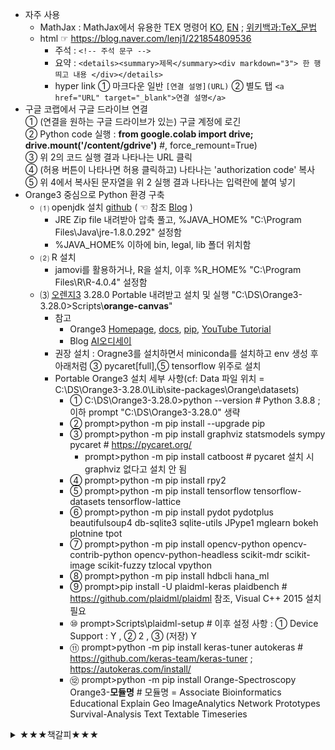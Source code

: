 * 자주 사용
  + MathJax : MathJax에서 유용한 TEX 명령어 <a href="https://www.onemathematicalcat.org/MathJaxDocumentation/MathJaxKorean/TeXSyntax_ko.html" target="_blank">KO</a>, <a href="https://www.onemathematicalcat.org/MathJaxDocumentation/TeXSyntax.htm" target="_blank">EN</a> ; <a href="https://ko.wikipedia.org/wiki/위키백과:TeX_문법" target="_blank">위키백과:TeX_문법</a>
  + html ☞ https://blog.naver.com/lenj1/221854809536
    - 주석 : `<!-- 주석 문구 -->`
    - 요약 : `<details><summary>제목</summary><div markdown="3"> 한 행 띄고 내용 </div></details>`
    - hyper link ① 마크다운 일반 `[연결 설명](URL)` ② 별도 탭 `<a href="URL" target="_blank">연결 설명</a>`  
* 구글 코랩에서 구글 드라이브 연결  
  ① (연결을 원하는 구글 드라이브가 있는) 구글 계정에 로긴  
  ② Python code 실행 : <B>from google.colab import drive; drive.mount('/content/gdrive')</B> #, force_remount=True)  
  ③ 위 2의 코드 실행 결과 나타나는 URL 클릭  
  ④ (허용 버튼이 나타나면 허용 클릭하고) 나타나는 'authorization code' 복사  
  ⑤ 위 4에서 복사된 문자열을 위 2 실행 결과 나타나는 입력란에 붙여 넣기  
* Orange3 중심으로 Python 환경 구축
  + ⑴ openjdk 설치 [github](https://github.com/ojdkbuild/ojdkbuild) ( ☜ 참조 [Blog](https://blog.naver.com/vixlee/222285976728) ) 
    - JRE Zip file 내려받아 압축 풀고, %JAVA_HOME% "C:\Program Files\Java\jre-1.8.0.292" 설정함
    - %JAVA_HOME% 이하에 bin, legal, lib 폴더 위치함
  + ⑵ R 설치
    - jamovi를 활용하거나, R을 설치, 이후 %R_HOME% "C:\Program Files\R\R-4.0.4" 설정함
  + ⑶ [오렌지3](https://orangedatamining.com/) 3.28.0 Portable 내려받고 설치 및 실행 "C:\DS\Orange3-3.28.0>Scripts\\<B>orange-canvas</B>"
    - 참고
      - Orange3 [Homepage](https://orangedatamining.com/), [docs](https://orangedatamining.com/docs/), [pip](https://pypi.org/project/Orange3/), [YouTube Tutorial](https://www.youtube.com/watch?v=HXjnDIgGDuI&list=PLmNPvQr9Tf-ZSDLwOzxpvY-HrE0yv-8Fy)
      - Blog [AI오디세이](http://www.aio.world/news/articleView.html?idxno=258)
    - 권장 설치 : Oragne3를 설치하면서 miniconda를 설치하고 env 생성 후 아래처럼 ③ pycaret[full],⑤ tensorflow 위주로 설치
    - Portable Orange3 설치 세부 사항(cf: Data 파일 위치 = C:\DS\Orange3-3.28.0\Lib\site-packages\Orange\datasets)
      - ① C:\DS\Orange3-3.28.0>python --version # Python 3.8.8 ; 이하 prompt "C:\DS\Orange3-3.28.0" 생략
      - ② prompt>python -m pip install --upgrade pip
      - ③ prompt>python -m pip install graphviz statsmodels sympy pycaret # https://pycaret.org/
        - prompt>python -m pip install catboost # pycaret 설치 시 graphviz 없다고 설치 안 됨
      - ④ prompt>python -m pip install rpy2
      - ⑤ prompt>python -m pip install tensorflow tensorflow-datasets tensorflow-lattice
      - ⑥ prompt>python -m pip install pydot pydotplus beautifulsoup4 db-sqlite3 sqlite-utils JPype1 mglearn bokeh plotnine tpot
      - ⑦ prompt>python -m pip install opencv-python opencv-contrib-python opencv-python-headless scikit-mdr scikit-image scikit-fuzzy tzlocal vpython
      - ⑧ prompt>python -m pip install hdbcli hana_ml
      - ⑨ prompt>pip install -U plaidml-keras plaidbench # https://github.com/plaidml/plaidml 참조, Visual C++ 2015 설치 필요
      - ⑩ prompt>Scripts\plaidml-setup # 이후 설정 사항 : ① Device Support : Y , ② 2 , ③ (저장) Y
      - ⑪ prompt>python -m pip install keras-tuner autokeras # https://github.com/keras-team/keras-tuner ; https://autokeras.com/install/
      - ⑫ prompt>python -m pip install Orange-Spectroscopy Orange3-**모듈명** # 모듈명 = Associate Bioinformatics Educational Explain Geo ImageAnalytics Network Prototypes Survival-Analysis Text Textable Timeseries

<details><summary>★★★책갈피★★★</summary><div markdown="3">
  
<font size=4>**소제목**</font>  

⏰ **여기서 잠깐** : 경고(Warning)가 나타납니다. 정상인가요?  

**【Note】** 넘파이 로그 함수는 np.log( )와 np.log10( )이 있습니다. 

⛱️ **확인 문제** : 과대적합과 과소적합에 대한 이해를 돕기 위해

📝 훈련 세트와 테스트 세트의 점수를 비교했을 때 훈련 세트가 너무 높으면 과대적합, 그 반대이거나 두 점수가 모두 낮으면 과소적합입니다.

+ 자주 사용되는 기능
  - my.printCheatSheet('sklearn', [0,None]) # 0:차례, 1:Data, 2:Model, 3:훈련, 4:예측, 5:평가, 6:개량, 7:기본 예시
  - Tex [MathJax](https://www.onemathematicalcat.org/MathJaxDocumentation/MathJaxKorean/TeXSyntax_ko.html), [koWiki](https://ko.wikipedia.org/wiki/위키백과:TeX_문법) ☞ MathJax에서 유용한 TEX 명령어 <a href="https://www.onemathematicalcat.org/MathJaxDocumentation/MathJaxKorean/TeXSyntax_ko.html" target="_blank">KO</a>, <a href="https://www.onemathematicalcat.org/MathJaxDocumentation/TeXSyntax.htm" target="_blank">EN</a> ; <a href="https://ko.wikipedia.org/wiki/위키백과:TeX_문법" target="_blank">위키백과:TeX_문법</a>
+ CheatSheet, Usefule Blog, ... (cf: tensorflow privacy https://github.com/tensorflow/privacy )

|ⓟypi,ⓦiki|Python|numpy|scipy|sympy|matplotlib|pandas|sklearn|pycaret|Tensorflow|statsmodels|rpy2|sqlite|postgresql|re(gexp)|spacy|
|:---|:---:|:---:|:---:|:---:|:---:|:---:|:---:|:---:|:---:|:---:|:---:|:---:|:---:|:---:|:---:|
|Homepage|[1](https://docs.python.org/3) [2](https://www.python.org/doc/) <a href="https://en.wikipedia.org/wiki/Python_(programming_language)" target="_blank">ⓦ</a>|[○](https://numpy.org/) [ⓦ](https://en.wikipedia.org/wiki/NumPy)|[○](https://scipy.org) [ⓦ](https://en.wikipedia.org/wiki/SciPy)|[○](https://www.sympy.org) [ⓦ](https://en.wikipedia.org/wiki/SymPy)|[○](https://matplotlib.org) [ⓦ](https://en.wikipedia.org/wiki/Matplotlib)|[○](https://pandas.pydata.org/) <a href="https://en.wikipedia.org/wiki/Pandas_(software)" target="_blank">ⓦ</a>|[○](https://www.sklearn.org) [ⓦ](https://en.wikipedia.org/wiki/Scikit-learn)|[○](https://pycaret.org),[ⓖ](https://github.com/pycaret/pycaret)|[ⓣ](https://www.tensorflow.org/) [ⓚ](https://keras.io) [ⓦ](https://en.wikipedia.org/wiki/TensorFlow)|[○](https://www.statsmodels.org) [ⓖ](https://github.com/statsmodels/statsmodels) [ⓟ](https://pypi.org/project/statsmodels)|[○](https://rpy2.github.io/)|[1](https://www.sqlite.org) [2](https://docs.python.org/3/library/sqlite3.html) [ⓦ](https://en.wikipedia.org/wiki/SQLite)|[○](https://www.postgresql.org) [○](https://www.psycopg.org) [ⓦ](https://en.wikipedia.org/wiki/PostgreSQL)|[○](https://docs.python.org/3/library/re.html) [○](https://pypi.org/project/regex) [ⓦ](https://en.wikipedia.org/wiki/Regular_expression)|[○](https://spacy.io/) [ⓟ](https://pypi.org/project/spacy/) [ⓦ](https://en.wikipedia.org/wiki/SpaCy)|
|Tutorial|[○](https://docs.python.org/3/tutorial/)|[○](https://numpy.org/doc/stable/user/tutorials_index.html)|[○](https://docs.scipy.org/doc/scipy/reference/tutorial)|[○](https://docs.sympy.org/latest/tutorial/index.html)|[○](https://matplotlib.org/stable/tutorials/index.html)|[○](https://pandas.pydata.org/pandas-docs/stable/getting_started/intro_tutorials/index.html)|[○](https://www.sklearn.org/tutorial/index.html) [map](https://www.sklearn.org/tutorial/machine_learning_map/index.html)|[○](https://pycaret.readthedocs.io/en/latest/tutorials.html)||[○](https://www.statsmodels.org/stable/user-guide.html)|[○](https://rpy2.github.io/doc/latest/html/introduction.html)|||[○](https://docs.python.org/3/howto/regex.html)|[○](https://spacy.io/usage/spacy-101)|
|(API)Ref.|[lib](https://docs.python.org/3/library) [ref](https://docs.python.org/3.9/reference)|[○](https://numpy.org/doc/stable/reference/)|[○](https://docs.scipy.org/doc/scipy/reference/)|[○](https://docs.sympy.org/latest/index.html)|[○](https://matplotlib.org/stable/contents.html)|[○](https://pandas.pydata.org/pandas-docs/stable/reference/index.html)|[○](https://www.sklearn.org/modules/classes.html)|[○](https://pycaret.readthedocs.io/en/latest/api/classification.html)||[○](https://www.statsmodels.org/stable/api.html)|[○](https://rpy2.github.io/doc/latest/html/index.html)||||[○](https://spacy.io/api)|
|CheatSheet||[1](https://github.com/rougier/numpy-100) [2](https://www.kaggle.com/utsav15/100-numpy-exercises) [3](http://taewan.kim/post/numpy_cheat_sheet)||||[1](https://towardsdatascience.com/pandas-cheat-sheet-7e2ea6526be9) [2](https://www.dataquest.io/blog/pandas-cheat-sheet/) [3](https://www.educative.io/blog/python-pandas-tutorial) [4](https://github.com/corazzon/cracking-the-pandas-cheat-sheet)|[○](https://www.datacamp.com/community/blog/scikit-learn-cheat-sheet)|[Guide](https://pycaret.org/guide/)|||||||[①](https://www.datacamp.com/community/blog/spacy-cheatsheet)|
|Web Ref.|[①](https://www.tutorialspoint.com/python)|[①](https://www.tutorialspoint.com/numpy)|[①](https://www.tutorialspoint.com/scipy)|[①](https://www.tutorialspoint.com/sympy)|[1](https://www.tutorialspoint.com/matplotlib) [seaborn](https://www.tutorialspoint.com/seaborn)|[①](https://www.tutorialspoint.com/python_pandas)|[①](https://www.tutorialspoint.com/scikit_learn) [②](https://www.datacamp.com/community/tutorials/machine-learning-python)||[ⓣ](https://www.tutorialspoint.com/tensorflow) [ⓚ](https://www.tutorialspoint.com/keras) [ⓚ2](https://www.tutorialspoint.com/deep_learning_with_keras)|[통계](https://www.tutorialspoint.com/statistics) [patsy](https://github.com/pydata/patsy)||[1](https://www.sqlitetutorial.net/) [2](https://www.tutorialspoint.com/sqlite) [3](https://www.tutorialspoint.com/python_sqlite)|[①](https://www.postgresqltutorial.com/) [②](https://www.tutorialspoint.com/postgresql) [③](https://www.tutorialspoint.com/python_postgresql)|[①](https://regexone.com/)|[nltk](https://www.nltk.org) [nlp](https://www.tutorialspoint.com/natural_language_processing)|

ㅇ 마크다운 일반 사항   
  - https://ko.wikipedia.org/wiki/마크다운 및 [마크다운 문법](https://simhyejin.github.io/2016/06/30/Markdown-syntax/) 참조 
  - https://www.tablesgenerator.com/markdown_tables  
  - https://github.com/adam-p/markdown-here/wiki/Markdown-Cheatsheet  
  
ㅇ 마크다운 수식 입력에 대한 참고 URL, [Local PC Daum Equation Editor](http://s1.daumcdn.net/editor/fp/service_nc/pencil/Pencil_chromestore.html)로 Chrome에서 입력함  
  - https://www.mathjax.org/  
  - https://en.wikibooks.org/wiki/LaTeX/Mathematics  
  - [MathJax basic tutorial and quick reference](https://math.meta.stackexchange.com/questions/5020/mathjax-basic-tutorial-and-quick-reference)  
  - [MathJax 연습 가능한 곳](http://jsbin.com/zimuxulawu/edit?html,output), [MathJax 코드 제안](http://detexify.kirelabs.org/classify.html)

ㅇ 키보드 특수문자
  - ㉮ ㉯ ㉰ ㉱ ㉲ ㉳ ㉴ ㉵ ㉶ ㉷ ㉸ ㉹ ㉺ ㉻ ㉠ ㉡ ㉢ ㉣ ㉤ ㉥ ㉦ ㉧ ㉨ ㉩ ㉪ ㉫ ㉬ ㉭ ─ ㆍ  
  - α β γ δ ε ζ η θ ι κ λ μ ν ξ ο π ρ    σ τ υ φ    χ ψ ω  
  - Α Β Γ Δ Ε Ζ Η Θ Ι Κ Λ Μ Ν Ξ Ο Π Ρ    Σ Τ Υ Φ    Χ Ψ Ω  
  - ⓐlpha ⓑeta ⓖamma ⓓelta ⓔpsilon ⓩeta eta(≒i) THeta ⓘota ⓚappa ⓛambda ⓜu   
  - ⓝu ⓧi ⓞmicron ⓟi ⓡho ⓢigma ⓣau ⓤpsilon phi(≒f) CHi PSi ⓞmega  
  - ⓐ ⓑ ⓒ ⓓ ⓔ ⓕ ⓖ ⓗ ⓘ ⓙ ⓚ ⓛ ⓜ ⓝ ⓞ ⓟ ⓠ ⓡ ⓢ ⓣ ⓤ ⓥ ⓦ ⓧ ⓨ ⓩ   
  - ① ② ③ ④ ⑤ ⑥ ⑦ ⑧ ⑨ ⑩ ⑪ ⑫ ⑬ ⑭ ⑮ ⅰ ⅱ ⅲ ⅳ ⅴ ⅵ ⅶ ⅷ ⅸ ⅹ Ⅰ Ⅱ Ⅲ Ⅳ Ⅴ Ⅵ Ⅶ Ⅷ Ⅸ Ⅹ   
 
  </div></details>
